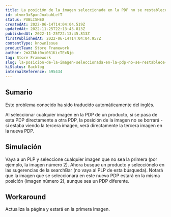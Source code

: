 ```yaml
---
title: La posición de la imagen seleccionada en la PDP no se restablece al cambiar de producto
id: btvmr3xSpxnJnxbahLefT
status: PUBLISHED
createdAt: 2022-06-14T14:04:04.519Z
updatedAt: 2022-11-25T22:13:45.813Z
publishedAt: 2022-11-25T22:13:45.813Z
firstPublishedAt: 2022-06-14T14:04:04.957Z
contentType: knownIssue
productTeam: Store Framework
author: 2mXZkbi0oi061KicTExNjo
tag: Store Framework
slug: la-posicion-de-la-imagen-seleccionada-en-la-pdp-no-se-restablece-al-cambiar-de-producto
kiStatus: Backlog
internalReference: 595434
---
```


## Sumario

<div class="alert alert-info">
  <p>Este problema conocido ha sido traducido automáticamente del inglés.</p>
</div>


Al seleccionar cualquier imagen en la PDP de un producto, si se pasa de esta PDP directamente a otra PDP, la posición de la imagen no se borrará - si estaba viendo la tercera imagen, verá directamente la tercera imagen en la nueva PDP.



## Simulación


Vaya a un PLP y seleccione cualquier imagen que no sea la primera (por ejemplo, la imagen número 2). Ahora busque un producto y selecciónelo en las sugerencias de la searchBar (no vaya al PLP de esta búsqueda). Notará que la imagen que se seleccionará en este nuevo PDP estará en la misma posición (imagen número 2), aunque sea un PDP diferente.



## Workaround


Actualiza la página y estará en la primera imagen.

